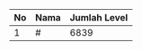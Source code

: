 | No | Nama            | Jumlah Level |
|----|-----------------|--------------|
| 1  | #    |    6839        |
